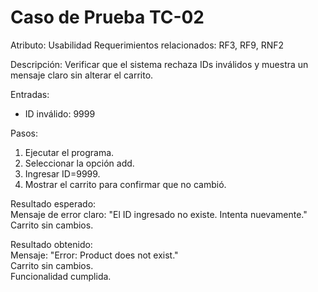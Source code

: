 # Caso de Prueba TC-02

Atributo: Usabilidad
Requerimientos relacionados: RF3, RF9, RNF2  

Descripción: 
Verificar que el sistema rechaza IDs inválidos y muestra un mensaje claro sin alterar el carrito.

Entradas: 
- ID inválido: 9999  

Pasos:
1. Ejecutar el programa.  
2. Seleccionar la opción add.  
3. Ingresar ID=9999.  
4. Mostrar el carrito para confirmar que no cambió.  

Resultado esperado:  
Mensaje de error claro: "El ID ingresado no existe. Intenta nuevamente."  
Carrito sin cambios.  

Resultado obtenido:  
Mensaje: "Error: Product does not exist."  
Carrito sin cambios.  
Funcionalidad cumplida.
